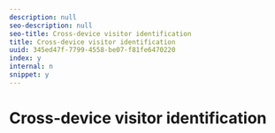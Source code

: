 ```yaml
---
description: null
seo-description: null
seo-title: Cross-device visitor identification
title: Cross-device visitor identification
uuid: 345ed47f-7799-4558-be07-f81fe6470220
index: y
internal: n
snippet: y
---
```


# Cross-device visitor identification

